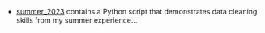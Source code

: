 - [summer_2023](https://github.com/kmsong-uab/summer_2023) contains a Python script that demonstrates data cleaning skills from my summer experience...
